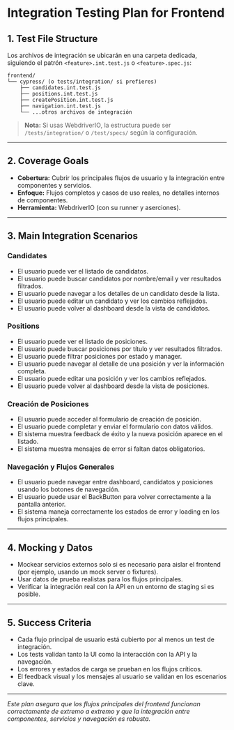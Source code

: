 # Integration Testing Plan for Frontend

## 1. Test File Structure

Los archivos de integración se ubicarán en una carpeta dedicada, siguiendo el patrón `<feature>.int.test.js` o `<feature>.spec.js`:

```
frontend/
└── cypress/ (o tests/integration/ si prefieres)
    ├── candidates.int.test.js
    ├── positions.int.test.js
    ├── createPosition.int.test.js
    ├── navigation.int.test.js
    └── ...otros archivos de integración
```
> **Nota:** Si usas WebdriverIO, la estructura puede ser `/tests/integration/` o `/test/specs/` según la configuración.

---

## 2. Coverage Goals

- **Cobertura:** Cubrir los principales flujos de usuario y la integración entre componentes y servicios.
- **Enfoque:** Flujos completos y casos de uso reales, no detalles internos de componentes.
- **Herramienta:** WebdriverIO (con su runner y aserciones).

---

## 3. Main Integration Scenarios

### Candidates

- El usuario puede ver el listado de candidatos.
- El usuario puede buscar candidatos por nombre/email y ver resultados filtrados.
- El usuario puede navegar a los detalles de un candidato desde la lista.
- El usuario puede editar un candidato y ver los cambios reflejados.
- El usuario puede volver al dashboard desde la vista de candidatos.

### Positions

- El usuario puede ver el listado de posiciones.
- El usuario puede buscar posiciones por título y ver resultados filtrados.
- El usuario puede filtrar posiciones por estado y manager.
- El usuario puede navegar al detalle de una posición y ver la información completa.
- El usuario puede editar una posición y ver los cambios reflejados.
- El usuario puede volver al dashboard desde la vista de posiciones.

### Creación de Posiciones

- El usuario puede acceder al formulario de creación de posición.
- El usuario puede completar y enviar el formulario con datos válidos.
- El sistema muestra feedback de éxito y la nueva posición aparece en el listado.
- El sistema muestra mensajes de error si faltan datos obligatorios.

### Navegación y Flujos Generales

- El usuario puede navegar entre dashboard, candidatos y posiciones usando los botones de navegación.
- El usuario puede usar el BackButton para volver correctamente a la pantalla anterior.
- El sistema maneja correctamente los estados de error y loading en los flujos principales.

---

## 4. Mocking y Datos

- Mockear servicios externos solo si es necesario para aislar el frontend (por ejemplo, usando un mock server o fixtures).
- Usar datos de prueba realistas para los flujos principales.
- Verificar la integración real con la API en un entorno de staging si es posible.

---

## 5. Success Criteria

- Cada flujo principal de usuario está cubierto por al menos un test de integración.
- Los tests validan tanto la UI como la interacción con la API y la navegación.
- Los errores y estados de carga se prueban en los flujos críticos.
- El feedback visual y los mensajes al usuario se validan en los escenarios clave.

---

*Este plan asegura que los flujos principales del frontend funcionan correctamente de extremo a extremo y que la integración entre componentes, servicios y navegación es robusta.* 